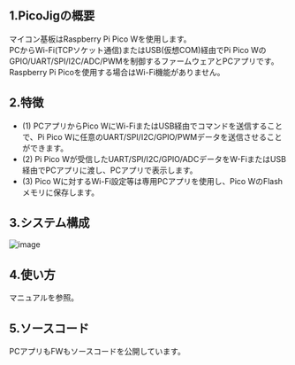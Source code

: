 ## 1.PicoJigの概要  
マイコン基板はRaspberry Pi Pico Wを使用します。   
PCからWi-Fi(TCPソケット通信)またはUSB(仮想COM)経由でPi Pico WのGPIO/UART/SPI/I2C/ADC/PWMを制御するファームウェアとPCアプリです。 
Raspberry Pi Picoを使用する場合はWi-Fi機能がありません。  

## 2.特徴
- (1) PCアプリからPico WにWi-FiまたはUSB経由でコマンドを送信することで、Pi Pico Wに任意のUART/SPI/I2C/GPIO/PWMデータを送信させることができます。  
- (2) Pi Pico Wが受信したUART/SPI/I2C/GPIO/ADCデータをW-FiまたはUSB経由でPCアプリに渡し、PCアプリで表示します。  
- (3) Pico Wに対するWi-Fi設定等は専用PCアプリを使用し、Pico WのFlashメモリに保存します。

## 3.システム構成    
  
![image](https://github.com/user-attachments/assets/e0c38d6b-b5d4-4417-8f48-5e3670726e59)  
  
## 4.使い方
マニュアルを参照。

## 5.ソースコード  
PCアプリもFWもソースコードを公開しています。  
